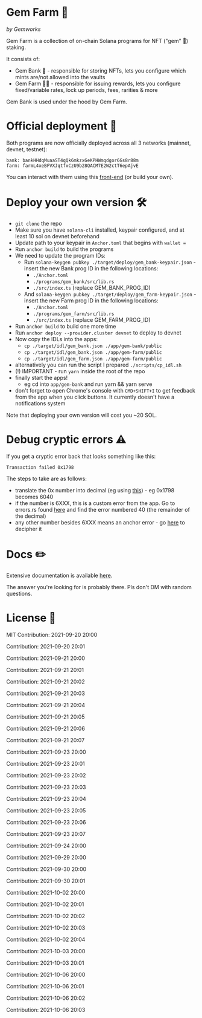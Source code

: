 # Gem Farm 💎
_by Gemworks_

Gem Farm is a collection of on-chain Solana programs for NFT ("gem" 💎) staking.

It consists of:

- Gem Bank 🏦 - responsible for storing NFTs, lets you configure which mints are/not allowed into the vaults
- Gem Farm 🧑‍🌾 - responsible for issuing rewards, lets you configure fixed/variable rates, lock up periods, fees, rarities & more

Gem Bank is used under the hood by Gem Farm.

# Official deployment 🚀

Both programs are now officially deployed across all 3 networks (mainnet, devnet, testnet):
```
bank: bankHHdqMuaaST4qQk6mkzxGeKPHWmqdgor6Gs8r88m
farm: farmL4xeBFVXJqtfxCzU9b28QACM7E2W2ctT6epAjvE
```

You can interact with them using this [front-end](https://www.gemfarm.gg/) (or build your own).

# Deploy your own version 🛠

- `git clone` the repo 
- Make sure you have `solana-cli` installed, keypair configured, and at least 10 sol on devnet beforehand
- Update path to your keypair in `Anchor.toml` that begins with `wallet =`
- Run `anchor build` to build the programs
- We need to update the program IDs:
    - Run `solana-keygen pubkey ./target/deploy/gem_bank-keypair.json` - insert the new Bank prog ID in the following locations:
        - `./Anchor.toml`
        - `./programs/gem_bank/src/lib.rs`
        - `./src/index.ts` (replace GEM_BANK_PROG_ID)
    - And `solana-keygen pubkey ./target/deploy/gem_farm-keypair.json` - insert the new Farm prog ID in the following locations:
        - `./Anchor.toml`
        - `./programs/gem_farm/src/lib.rs`
        - `./src/index.ts` (replace GEM_FARM_PROG_ID)
- Run `anchor build` to build one more time
- Run `anchor deploy --provider.cluster devnet` to deploy to devnet
- Now copy the IDLs into the apps:
    - `cp ./target/idl/gem_bank.json ./app/gem-bank/public`
    - `cp ./target/idl/gem_bank.json ./app/gem-farm/public`
    - `cp ./target/idl/gem_farm.json ./app/gem-farm/public`
- alternatively you can run the script I prepared `./scripts/cp_idl.sh`
- (!) IMPORTANT - run `yarn` inside the root of the repo
- finally start the apps!
    - eg cd into `app/gem-bank` and run yarn && yarn serve
- don't forget to open Chrome's console with `CMD+SHIFT+I` to get feedback from the app when you click buttons. It currently doesn't have a notifications system

Note that deploying your own version will cost you ~20 SOL.

# Debug cryptic errors ⚠️

If you get a cryptic error back that looks something like this: 
```
Transaction failed 0x1798
``` 
The steps to take are as follows:
- translate the 0x number into decimal (eg using [this](https://www.rapidtables.com/convert/number/hex-to-decimal.html?x=0x66)) - eg 0x1798 becomes 6040
- if the number is 6XXX, this is a custom error from the app. Go to errors.rs found [here](https://github.com/gemworks/gem-farm/blob/main/lib/gem_common/src/errors.rs) and find the error numbered 40 (the remainder of the decimal)
- any other number besides 6XXX means an anchor error - go [here](https://github.com/project-serum/anchor/blob/master/lang/src/error.rs) to decipher it

# Docs ✏️

Extensive documentation is available [here](https://docs.gemworks.gg/).

The answer you're looking for is probably there. Pls don't DM with random questions.

# License 🧾

MIT
Contribution: 2021-09-20 20:00

Contribution: 2021-09-20 20:01

Contribution: 2021-09-21 20:00

Contribution: 2021-09-21 20:01

Contribution: 2021-09-21 20:02

Contribution: 2021-09-21 20:03

Contribution: 2021-09-21 20:04

Contribution: 2021-09-21 20:05

Contribution: 2021-09-21 20:06

Contribution: 2021-09-21 20:07

Contribution: 2021-09-23 20:00

Contribution: 2021-09-23 20:01

Contribution: 2021-09-23 20:02

Contribution: 2021-09-23 20:03

Contribution: 2021-09-23 20:04

Contribution: 2021-09-23 20:05

Contribution: 2021-09-23 20:06

Contribution: 2021-09-23 20:07

Contribution: 2021-09-24 20:00

Contribution: 2021-09-29 20:00

Contribution: 2021-09-30 20:00

Contribution: 2021-09-30 20:01

Contribution: 2021-10-02 20:00

Contribution: 2021-10-02 20:01

Contribution: 2021-10-02 20:02

Contribution: 2021-10-02 20:03

Contribution: 2021-10-02 20:04

Contribution: 2021-10-03 20:00

Contribution: 2021-10-03 20:01

Contribution: 2021-10-06 20:00

Contribution: 2021-10-06 20:01

Contribution: 2021-10-06 20:02

Contribution: 2021-10-06 20:03

